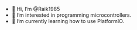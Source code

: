 - 👋 Hi, I’m @Raik1985
- 👀 I’m interested in programming microcontrollers.
- 🌱 I’m currently learning how to use PlatformIO.



